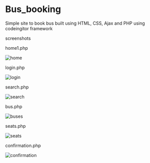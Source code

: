 # Bus_booking

Simple site to book bus built using HTML, CSS, Ajax and PHP using codeingitor framework

screenshots

home1.php

![home](https://github.com/jsfmj/Bus_booking/assets/68734739/aa2a2124-f0c0-4d3e-be5f-6eabd777a161)


login.php

![login](https://github.com/jsfmj/Bus_booking/assets/68734739/718ec3db-25a1-44aa-9c84-b173d30bb927)


search.php

![search](https://github.com/jsfmj/Bus_booking/assets/68734739/36d51d46-ba89-4e4a-8bf7-7ac2ff00b2e7)


bus.php

![buses](https://github.com/jsfmj/Bus_booking/assets/68734739/c6f79c62-2339-48ca-90de-2192bf58b0b2)


seats.php

![seats](https://github.com/jsfmj/Bus_booking/assets/68734739/b354fd8d-5898-4e84-acda-12b27a4cf7e0)


confirmation.php

![confirmation](https://github.com/jsfmj/Bus_booking/assets/68734739/732a841f-05e0-4aa4-9dbb-a8c9a05a1c05)

